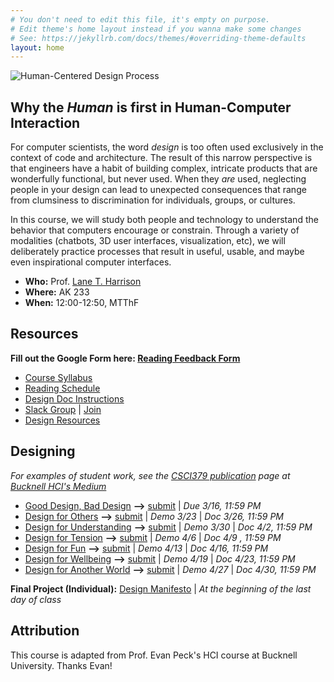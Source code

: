 ```yaml
---
# You don't need to edit this file, it's empty on purpose.
# Edit theme's home layout instead if you wanna make some changes
# See: https://jekyllrb.com/docs/themes/#overriding-theme-defaults
layout: home
---
```


![Human-Centered Design Process](img/hci_banner.png)

## Why the _Human_ is first in Human-Computer Interaction
For computer scientists, the word _design_ is too often used exclusively in the context of code and architecture. The result of this narrow perspective is that engineers have a habit of building complex, intricate products that are wonderfully functional, but never used. When they _are_ used, neglecting people in your design can lead to unexpected consequences that range from clumsiness to discrimination for individuals, groups, or cultures.

In this course, we will study both people and technology to  understand the behavior that computers encourage or constrain. Through a variety of modalities (chatbots, 3D user interfaces, visualization, etc), we will deliberately practice processes that result in useful, usable, and maybe even inspirational computer interfaces.  

- **Who:** Prof. [Lane T. Harrison](https://web.cs.wpi.edu/~ltharrison/)
- **Where:** AK 233
- **When:** 12:00-12:50, MTThF

## Resources
**Fill out the Google Form here: [Reading Feedback Form](https://goo.gl/forms/9YribW48cQJjZiS42)**
- [Course Syllabus](docs/syllabus.html)
- [Reading Schedule](docs/schedule.html)
- [Design Doc Instructions](docs/designdocs.html)
- [Slack Group](https://cs3041-18d.slack.com/) \| [Join](https://join.slack.com/t/cs3041-18d/shared_invite/enQtMzI3ODg5MTY5MTU5LTA4ODU2YjA0ZDdhN2E5YzYyZDM0YjI3NjA1ZDhjOTQ2YjZhMWVhYjM5MjNjOTE4OGU1ODExMWFjYjYxMDBmMDQ)
- [Design Resources](docs/resources.html)

## Designing
_For examples of student work, see the [CSCI379 publication](https://medium.com/bucknell-hci/tagged/csci379-hci) page at [Bucknell HCI's Medium](https://medium.com/bucknell-hci)_

- [Good Design, Bad Design](designs/goodbad_assn.html) **-->** [submit](https://docs.google.com/spreadsheets/d/1JV-dlcXFRXPoh-2ms8BZEtR_dzpDk8Sa-sTBIVfgzcU/edit#gid=0) \| _Due 3/16, 11:59 PM_
- [Design for Others](designs/visual_assn.html) **-->** [submit](#) \| _Demo 3/23_ \| _Doc 3/26, 11:59 PM_
- [Design for Understanding](designs/datavis_assn.html) **-->** [submit](#) \| _Demo 3/30_ \| _Doc 4/2, 11:59 PM_
- [Design for Tension](designs/chatbot_assn.html) **-->** [submit](#) \| _Demo 4/6_ \| _Doc 4/9 , 11:59 PM_
- [Design for Fun](designs/gesture_assn.html) **-->** [submit](#) \| _Demo 4/13_ \| _Doc 4/16, 11:59 PM_
- [Design for Wellbeing](designs/emotion_assn.html) **-->** [submit](#) \| _Demo 4/19_ \| _Doc 4/23, 11:59 PM_
- [Design for Another World](designs/vr_assn.html) **-->** [submit](#) \| _Demo 4/27_ \| _Doc 4/30, 11:59 PM_

**Final Project (Individual):** [Design Manifesto](docs/manifesto.html) \| _At the beginning of the last day of class_

## Attribution
This course is adapted from Prof. Evan Peck's HCI course at Bucknell University.
Thanks Evan!
